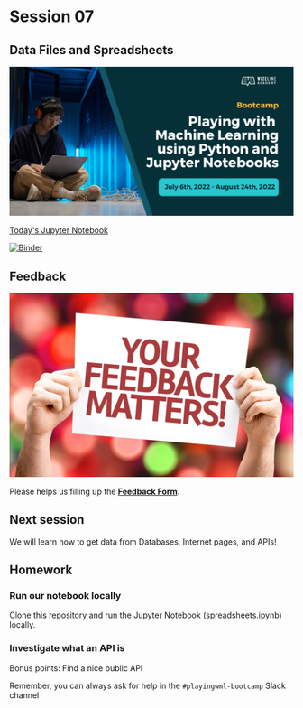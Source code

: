 # Session 07

## Data Files and Spreadsheets

![Course Hero](images/hero.png)

[Today's Jupyter Notebook](./spreadsheets.ipynb)

[![Binder](https://mybinder.org/badge_logo.svg)](https://mybinder.org/v2/gh/WizelineIntroToPythonML/07-spreadsheets/HEAD?labpath=spreadsheets.ipynb)

## Feedback

![Your Feedback Matters](images/feedback.png)

Please helps us filling up the **[Feedback Form](https://docs.google.com/forms/d/e/1FAIpQLSf-yrrCkg66KFFimIk62me8jkSybb9wY1tdqhuRNKG1pchk5w/viewform)**.

## Next session

We will learn how to get data from Databases, Internet pages, and APIs!

## Homework

### Run our notebook locally

Clone this repository and run the Jupyter Notebook (spreadsheets.ipynb) locally.

### Investigate what an API is

Bonus points: Find a nice public API

Remember, you can always ask for help in the `#playingwml-bootcamp` Slack channel
